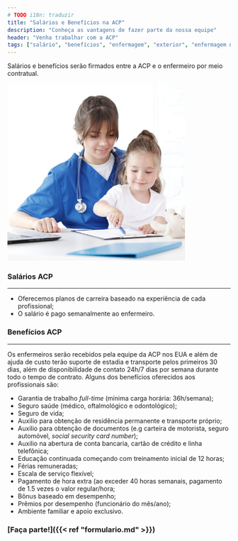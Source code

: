 ```yaml
---
# TODO i18n: traduzir
title: "Salários e Benefícios na ACP"
description: "Conheça as vantagens de fazer parte da nossa equipe"
header: "Venha trabalhar com a ACP"
tags: ["salário", "benefícios", "enfermagem", "exterior", "enfermagem nos eua"]
---
```


Salários e benefícios serão firmados entre a ACP e o enfermeiro por meio contratual.

<div class="row">
<!-- ![alt text](/images/foto-08-quad.jpg "Salários e Benefícios") -->
<!-- {{< figure src="/media/spf13.jpg" title="Steve Francia" >}} -->
<div class="photo col-sm-6">
  <img src="/images/foto-08-quad.jpg" class="img-circle img-responsive" title="Salários e Benefícios" alt="Salários e Benefícios">
</div>


<div class="col-sm-6 padding-lg-bottom">
  <h3>Salários ACP</h3>
  <hr class="acp-hr variation-2">
  <ul>
    <li>Oferecemos planos de carreira baseado na experiência de cada profissional;</li>
    <li>O salário é pago semanalmente ao enfermeiro.</li>
  </ul>
</div>
</div>

<!--   ## Salários ACP
  <hr class="acp-hr variation-2">

  - Oferecemos planos de carreira baseado na experiência de cada profissional;
  - O salário é pago semanalmente ao enfermeiro.
 -->

### Benefícios ACP

<hr class="acp-hr variation-1">

Os enfermeiros serão recebidos pela equipe da ACP nos EUA e além de ajuda de custo terão suporte de estadia e transporte pelos primeiros 30 dias, além de disponibilidade de contato 24h/7 dias por semana durante todo o tempo de contrato. Alguns dos benefícios oferecidos aos profissionais são:

- Garantia de trabalho _full-time_ (mínima carga horária: 36h/semana);
- Seguro saúde (médico, oftalmológico e odontológico);
- Seguro de vida;
- Auxilio para obtenção de residência permanente e transporte próprio;
- Auxilio para obtenção de documentos (e.g carteira de motorista, seguro automóvel, _social security card number_);
- Auxilio na abertura de conta bancaria, cartão de crédito e linha telefônica;
- Educação continuada começando com treinamento inicial de 12 horas;
- Férias remuneradas;
- Escala de serviço flexível;
- Pagamento de hora extra (ao exceder 40 horas semanais, pagamento de 1.5 vezes o valor regular/hora;
- Bônus baseado em desempenho;
- Prêmios por desempenho (funcionário do mês/ano);
- Ambiente familiar e apoio exclusivo.

### [Faça parte!]({{< ref "formulario.md" >}})